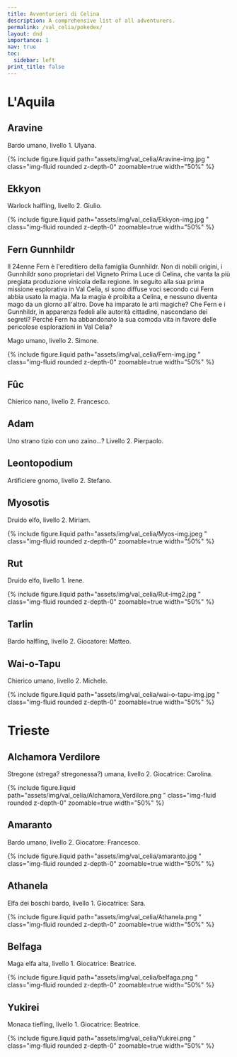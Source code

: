 ```yaml
---
title: Avventurieri di Celina
description: A comprehensive list of all adventurers.
permalink: /val_celia/pokedex/
layout: dnd
importance: 1
nav: true
toc:
  sidebar: left
print_title: false
---
```


# L'Aquila

## Aravine

Bardo umano, livello 1.
Ulyana.

{% include figure.liquid path="assets/img/val_celia/Aravine-img.jpg
" class="img-fluid rounded z-depth-0" zoomable=true width="50%" %}

## Ekkyon

Warlock halfling, livello 2.
Giulio.

{% include figure.liquid path="assets/img/val_celia/Ekkyon-img.jpg
" class="img-fluid rounded z-depth-0" zoomable=true width="50%" %}

## Fern Gunnhildr

Il 24enne Fern è l'ereditiero della famiglia Gunnhildr. Non di nobili origini, i Gunnhildr sono proprietari del Vigneto Prima Luce di Celina, che vanta la più pregiata produzione vinicola della regione. In seguito alla sua prima missione esplorativa in Val Celia, si sono diffuse voci secondo cui Fern abbia usato la magia. Ma la magia è proibita a Celina, e nessuno diventa mago da un giorno all'altro. Dove ha imparato le arti magiche? Che Fern e i Gunnhildr, in apparenza fedeli alle autorità cittadine, nascondano dei segreti? Perché Fern ha abbandonato la sua comoda vita in favore delle pericolose esplorazioni in Val Celia?

Mago umano, livello 2.
Simone.

{% include figure.liquid path="assets/img/val_celia/Fern-img.jpg
" class="img-fluid rounded z-depth-0" zoomable=true width="50%" %}

## Fûc

Chierico nano, livello 2.
Francesco.

## Adam

Uno strano tizio con uno zaino...? Livello 2.
Pierpaolo.

## Leontopodium

Artificiere gnomo, livello 2.
Stefano.

## Myosotis

Druido elfo, livello 2.
Miriam.

{% include figure.liquid path="assets/img/val_celia/Myos-img.jpeg
" class="img-fluid rounded z-depth-0" zoomable=true width="50%" %}

## Rut

Druido elfo, livello 1.
Irene.

{% include figure.liquid path="assets/img/val_celia/Rut-img2.jpg
" class="img-fluid rounded z-depth-0" zoomable=true width="50%" %}

## Tarlin

Bardo halfling, livello 2.
Giocatore: Matteo.

## Wai-o-Tapu

Chierico umano, livello 2.
Michele.

{% include figure.liquid path="assets/img/val_celia/wai-o-tapu-img.jpg
" class="img-fluid rounded z-depth-0" zoomable=true width="50%" %}

# Trieste

## Alchamora Verdilore

Stregone (strega? stregonessa?) umana, livello 2.
Giocatrice: Carolina.

{% include figure.liquid path="assets/img/val_celia/Alchamora_Verdilore.png
" class="img-fluid rounded z-depth-0" zoomable=true width="50%" %}

## Amaranto

Bardo umano, livello 2.
Giocatore: Francesco.

{% include figure.liquid path="assets/img/val_celia/amaranto.jpg
" class="img-fluid rounded z-depth-0" zoomable=true width="50%" %}

## Athanela

Elfa dei boschi bardo, livello 1.
Giocatrice: Sara.

{% include figure.liquid path="assets/img/val_celia/Athanela.png
" class="img-fluid rounded z-depth-0" zoomable=true width="50%" %}

## Belfaga

Maga elfa alta, livello 1.
Giocatrice: Beatrice.

{% include figure.liquid path="assets/img/val_celia/belfaga.png
" class="img-fluid rounded z-depth-0" zoomable=true width="50%" %}

## Yukirei

Monaca tiefling, livello 1.
Giocatrice: Beatrice.

{% include figure.liquid path="assets/img/val_celia/Yukirei.png
" class="img-fluid rounded z-depth-0" zoomable=true width="50%" %}
